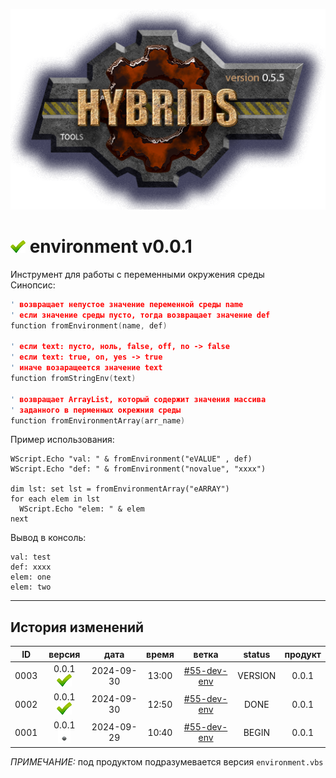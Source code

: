 [![logo](../logo.png)](../docs.md "documentation") 

[M]: ../docs.md        "родитель"
[P]: ../icons/progress.png  "в процессе..."
[S]: ../icons/success.png   "ошибок не обнаружено"
[E]: ../icons/empty.png     "нет данных"

[![S]][M] environment v0.0.1
============================
Инструмент для работы с переменными окружения среды   
Синопсис:  

```cpp
' возвращает непустое значение переменной среды name
' если значение среды пусто, тогда возвращает значение def
function fromEnvironment(name, def)

' если text: пусто, ноль, false, off, no -> false
' если text: true, on, yes -> true
' иначе возаращеется значение text
function fromStringEnv(text)

' возвращает ArrayList, который содержит значения массива
' заданного в перменных окрежния среды
function fromEnvironmentArray(arr_name)
```

Пример использования:  

```vbs
WScript.Echo "val: " & fromEnvironment("eVALUE" , def)
WScript.Echo "def: " & fromEnvironment("novalue", "xxxx")

dim lst: set lst = fromEnvironmentArray("eARRAY")
for each elem in lst
  WScript.Echo "elem: " & elem
next
```

Вывод в консоль:  
```
val: test
def: xxxx
elem: one
elem: two
```

--------------------------------------------------------------------------------

История изменений 
-----------------

| **ID** |      версия     |    дата    | время |     ветка     | status  | продукт |  
|:------:|:---------------:|:----------:|:-----:|:-------------:|:-------:|:-------:|  
|  0003  | 0.0.1 [![S]][M] | 2024-09-30 | 13:00 | [#55-dev-env] | VERSION |  0.0.1  |  
|  0002  | 0.0.1 [![S]][M] | 2024-09-30 | 12:50 | [#55-dev-env] |  DONE   |  0.0.1  |  
|  0001  | 0.0.1 [![E]][M] | 2024-09-29 | 10:40 | [#55-dev-env] |  BEGIN  |  0.0.1  |  

*ПРИМЕЧАНИЕ:* под продуктом подразумевается версия `environment.vbs`  

[#55-dev-env]:   ../history.md#-v055-dev
